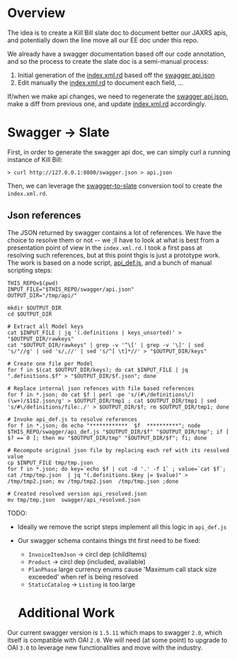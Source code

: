 # Overview

The idea is to create a Kill Bill slate doc to document better our JAXRS apis, and potentially down the line move all our EE doc under this repo.

We already have a swagger documentation based off our code annotation, and so the process to create the slate doc is a semi-manual process:
1. Initial generation of the [index.xml.rd](https://github.com/killbill/slate/blob/master/source/index.html.md) based off the [swagger api.json](https://github.com/killbill/slate/blob/master/swagger/api.json)
2. Edit manually the [index.xml.rd](https://github.com/killbill/slate/blob/master/source/index.html.md) to document each field, ...

If/when we make api changes, we need to regenerate the [swagger api.json](https://github.com/killbill/slate/blob/master/swagger/api.json), make a diff from previous one, and update [index.xml.rd](https://github.com/killbill/slate/blob/master/source/index.html.md) accordingly.

# Swagger -> Slate

First, in order to generate the swagger api doc, we can simply curl a running instance of Kill Bill:
```
> curl http://127.0.0.1:8080/swagger.json > api.json
```

Then, we can leverage the [swagger-to-slate](https://github.com/lavkumarv/swagger-to-slate) conversion tool to create the `index.xml.rd`.


## Json references


The JSON returned by swagger contains a lot of references. We have the choice to resolve them or not -- we ;ll have to look at what is best from a presentation point of view in the `index.xml.rd`.
I took a first pass at resolving such references, but at this point thgis is just a prototype work. The work is based on a node script, [api_def.js](https://github.com/killbill/slate/blob/master/swagger/api_def.js), and a bunch of manual scripting steps:

```
THIS_REPO=$(pwd)
INPUT_FILE="$THIS_REPO/swagger/api.json"
OUTPUT_DIR="/tmp/api/"

mkdir $OUTPUT_DIR
cd $OUTPUT_DIR

# Extract all Model keys 
cat $INPUT_FILE | jq '(.definitions | keys_unsorted)' > "$OUTPUT_DIR/rawkeys"
cat "$OUTPUT_DIR/rawkeys" | grep -v '^\[' | grep -v '\]' | sed 's/"//g' | sed 's/,//' | sed 's/^[ \t]*//' > "$OUTPUT_DIR/keys"

# Create one file per Model
for f in $(cat $OUTPUT_DIR/keys); do cat $INPUT_FILE | jq ".definitions.$f" > "$OUTPUT_DIR/$f.json"; done

# Replace internal json refences with file based references
for f in *.json; do cat $f | perl -pe 's/(#\/definitions\/)(\w+)/$1$2.json/g' > $OUTPUT_DIR/tmp1 ; cat $OUTPUT_DIR/tmp1 | sed 's/#\/definitions/file:./' > $OUTPUT_DIR/$f; rm $OUTPUT_DIR/tmp1; done

# Invoke api_def.js to resolve references
for f in *.json; do echo "************  $f  **********"; node  $THIS_REPO/swagger/api_def.js "$OUTPUT_DIR/$f" "$OUTPUT_DIR/tmp"; if [ $? == 0 ]; then mv "$OUTPUT_DIR/tmp" "$OUTPUT_DIR/$f"; fi; done
 
# Recompute original json file by replacing each ref with its resolved value
cp $INPUT_FILE tmp/tmp.json 
for f in *.json; do key=`echo $f | cut -d '.' -f 1` ; value=`cat $f`; cat /tmp/tmp.json  | jq "(.definitions.$key |= $value)" > /tmp/tmp2.json; mv /tmp/tmp2.json  /tmp/tmp.json ;done

# Created resolved version api_resolved.json
mv tmp/tmp.json  swagger/api_resolved.json
```

TODO:
* Ideally we remove the script steps implement all this logic in `api_def.js`
* Our swagger schema contains things tht first need to be fixed:
  * `InvoiceItemJson` -> circl dep (childItems)
  * `Product` -> circl dep (included,  available)
  * `PlanPhase` large currency enums cause 'Maximum call stack size exceeded' when ref is being resolved
  * `StaticCatalog` -> `Listing` is too large
  
  # Additional Work

Our current swagger version is `1.5.11` which maps to swagger `2.0`, which itself is compatible with OAI `2.0`. We will need (at some point) to upgrade to OAI `3.0` to leverage new functionalities and move with the industry.
